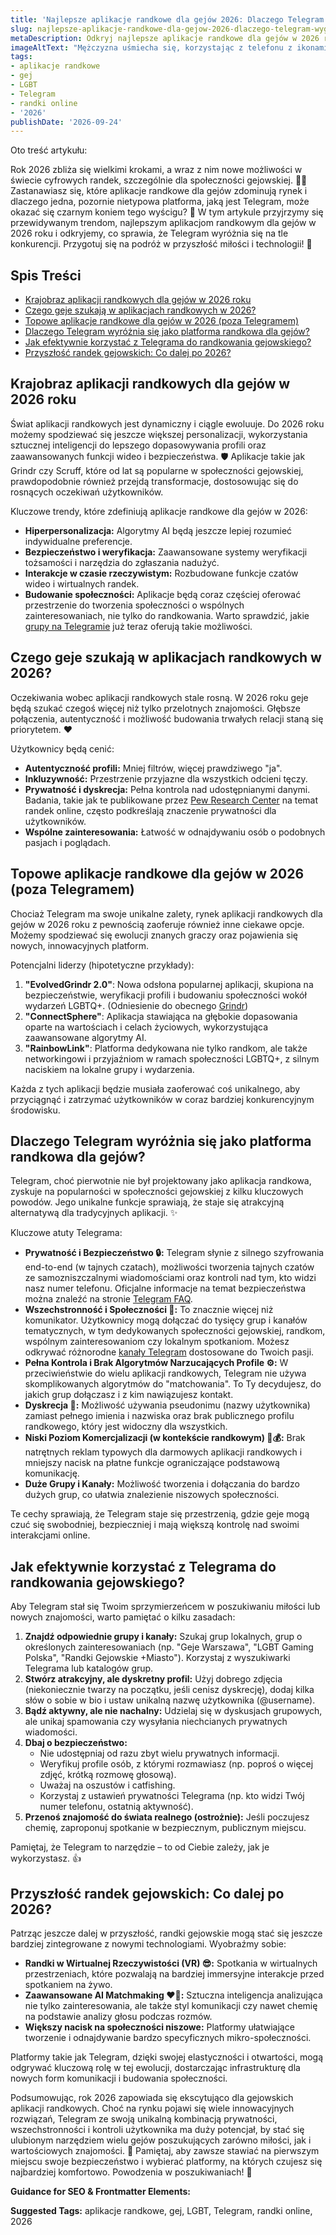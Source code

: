 ```yaml
---
title: 'Najlepsze aplikacje randkowe dla gejów 2026: Dlaczego Telegram wygrywa?'
slug: najlepsze-aplikacje-randkowe-dla-gejow-2026-dlaczego-telegram-wygrywa
metaDescription: Odkryj najlepsze aplikacje randkowe dla gejów w 2026 roku! Dowiedz się, dlaczego Telegram wyróżnia się jako platforma do randkowania i jak z niego efektywnie korzystać.
imageAltText: "Mężczyzna uśmiecha się, korzystając z telefonu z ikonami aplikacji randkowych i logo Telegrama w tle, symbolizując najlepsze aplikacje randkowe dla gejów w 2026.\n\n        *   Suggested Anchor: \"Bezpieczne nawiązywanie kontaktu\"\n        *   Suggested Path: `/bezpieczenstwo-online` (jeśli istnieje taka kategoria/artykuł)\n    2.  Phrase in article: \"Znajdowanie grup i kanałów (np. lokalnych, tematycznych).\" (w sekcji \"Jak efektywnie korzystać z Telegrama do randkowania gejowskiego?\")\n        *   Suggested Anchor: \"katalogów grup\"\n        *   Suggested Path: `/katalog-grup` (jeśli istnieje taka strona/kategoria)"
tags:
- aplikacje randkowe
- gej
- LGBT
- Telegram
- randki online
- '2026'
publishDate: '2026-09-24'
---
```


Oto treść artykułu:

Rok 2026 zbliża się wielkimi krokami, a wraz z nim nowe możliwości w świecie cyfrowych randek, szczególnie dla społeczności gejowskiej. 🏳️‍🌈 Zastanawiasz się, które aplikacje randkowe dla gejów zdominują rynek i dlaczego jedna, pozornie nietypowa platforma, jaką jest Telegram, może okazać się czarnym koniem tego wyścigu? 🤔 W tym artykule przyjrzymy się przewidywanym trendom, najlepszym aplikacjom randkowym dla gejów w 2026 roku i odkryjemy, co sprawia, że Telegram wyróżnia się na tle konkurencji. Przygotuj się na podróż w przyszłość miłości i technologii! 🚀

## Spis Treści

- [Krajobraz aplikacji randkowych dla gejów w 2026 roku](#krajobraz-aplikacji-randkowych-dla-gejow-w-2026-roku)
- [Czego geje szukają w aplikacjach randkowych w 2026?](#czego-geje-szukaja-w-aplikacjach-randkowych-w-2026)
- [Topowe aplikacje randkowe dla gejów w 2026 (poza Telegramem)](#topowe-aplikacje-randkowe-dla-gejow-w-2026-poza-telegramem)
- [Dlaczego Telegram wyróżnia się jako platforma randkowa dla gejów?](#dlaczego-telegram-wyroznia-sie-jako-platforma-randkowa-dla-gejow)
- [Jak efektywnie korzystać z Telegrama do randkowania gejowskiego?](#jak-efektywnie-korzystac-z-telegrama-do-randkowania-gejowskiego)
- [Przyszłość randek gejowskich: Co dalej po 2026?](#przyszlosc-randek-gejowskich-co-dalej-po-2026)

## Krajobraz aplikacji randkowych dla gejów w 2026 roku

Świat aplikacji randkowych jest dynamiczny i ciągle ewoluuje. Do 2026 roku możemy spodziewać się jeszcze większej personalizacji, wykorzystania sztucznej inteligencji do lepszego dopasowywania profili oraz zaawansowanych funkcji wideo i bezpieczeństwa. 🛡️ Aplikacje takie jak Grindr czy Scruff, które od lat są popularne w społeczności gejowskiej, prawdopodobnie również przejdą transformacje, dostosowując się do rosnących oczekiwań użytkowników.

Kluczowe trendy, które zdefiniują aplikacje randkowe dla gejów w 2026:

*   **Hiperpersonalizacja:** Algorytmy AI będą jeszcze lepiej rozumieć indywidualne preferencje.
*   **Bezpieczeństwo i weryfikacja:** Zaawansowane systemy weryfikacji tożsamości i narzędzia do zgłaszania nadużyć.
*   **Interakcje w czasie rzeczywistym:** Rozbudowane funkcje czatów wideo i wirtualnych randek.
*   **Budowanie społeczności:** Aplikacje będą coraz częściej oferować przestrzenie do tworzenia społeczności o wspólnych zainteresowaniach, nie tylko do randkowania. Warto sprawdzić, jakie [grupy na Telegramie](/grupy) już teraz oferują takie możliwości.

## Czego geje szukają w aplikacjach randkowych w 2026?

Oczekiwania wobec aplikacji randkowych stale rosną. W 2026 roku geje będą szukać czegoś więcej niż tylko przelotnych znajomości. Głębsze połączenia, autentyczność i możliwość budowania trwałych relacji staną się priorytetem. ❤️

Użytkownicy będą cenić:

*   **Autentyczność profili:** Mniej filtrów, więcej prawdziwego "ja".
*   **Inkluzywność:** Przestrzenie przyjazne dla wszystkich odcieni tęczy.
*   **Prywatność i dyskrecja:** Pełna kontrola nad udostępnianymi danymi. Badania, takie jak te publikowane przez [Pew Research Center](https://www.pewresearch.org/internet/fact-sheet/online-dating/) na temat randek online, często podkreślają znaczenie prywatności dla użytkowników.
*   **Wspólne zainteresowania:** Łatwość w odnajdywaniu osób o podobnych pasjach i poglądach.

## Topowe aplikacje randkowe dla gejów w 2026 (poza Telegramem)

Chociaż Telegram ma swoje unikalne zalety, rynek aplikacji randkowych dla gejów w 2026 roku z pewnością zaoferuje również inne ciekawe opcje. Możemy spodziewać się ewolucji znanych graczy oraz pojawienia się nowych, innowacyjnych platform.

Potencjalni liderzy (hipotetyczne przykłady):

1.  **"EvolvedGrindr 2.0"**: Nowa odsłona popularnej aplikacji, skupiona na bezpieczeństwie, weryfikacji profili i budowaniu społeczności wokół wydarzeń LGBTQ+. (Odniesienie do obecnego [Grindr](https://www.grindr.com/))
2.  **"ConnectSphere"**: Aplikacja stawiająca na głębokie dopasowania oparte na wartościach i celach życiowych, wykorzystująca zaawansowane algorytmy AI.
3.  **"RainbowLink"**: Platforma dedykowana nie tylko randkom, ale także networkingowi i przyjaźniom w ramach społeczności LGBTQ+, z silnym naciskiem na lokalne grupy i wydarzenia.

Każda z tych aplikacji będzie musiała zaoferować coś unikalnego, aby przyciągnąć i zatrzymać użytkowników w coraz bardziej konkurencyjnym środowisku.

## Dlaczego Telegram wyróżnia się jako platforma randkowa dla gejów?

Telegram, choć pierwotnie nie był projektowany jako aplikacja randkowa, zyskuje na popularności w społeczności gejowskiej z kilku kluczowych powodów. Jego unikalne funkcje sprawiają, że staje się atrakcyjną alternatywą dla tradycyjnych aplikacji. ✨

Kluczowe atuty Telegrama:

*   **Prywatność i Bezpieczeństwo 🔒:** Telegram słynie z silnego szyfrowania end-to-end (w tajnych czatach), możliwości tworzenia tajnych czatów ze samozniszczalnymi wiadomościami oraz kontroli nad tym, kto widzi nasz numer telefonu. Oficjalne informacje na temat bezpieczeństwa można znaleźć na stronie [Telegram FAQ](https://telegram.org/faq#security).
*   **Wszechstronność i Społeczności 💬:** To znacznie więcej niż komunikator. Użytkownicy mogą dołączać do tysięcy grup i kanałów tematycznych, w tym dedykowanych społeczności gejowskiej, randkom, wspólnym zainteresowaniom czy lokalnym spotkaniom. Możesz odkrywać różnorodne [kanały Telegram](/kanaly) dostosowane do Twoich pasji.
*   **Pełna Kontrola i Brak Algorytmów Narzucających Profile ⚙️:** W przeciwieństwie do wielu aplikacji randkowych, Telegram nie używa skomplikowanych algorytmów do "matchowania". To Ty decydujesz, do jakich grup dołączasz i z kim nawiązujesz kontakt.
*   **Dyskrecja 🤫:** Możliwość używania pseudonimu (nazwy użytkownika) zamiast pełnego imienia i nazwiska oraz brak publicznego profilu randkowego, który jest widoczny dla wszystkich.
*   **Niski Poziom Komercjalizacji (w kontekście randkowym) 🚫💰:** Brak natrętnych reklam typowych dla darmowych aplikacji randkowych i mniejszy nacisk na płatne funkcje ograniczające podstawową komunikację.
*   **Duże Grupy i Kanały:** Możliwość tworzenia i dołączania do bardzo dużych grup, co ułatwia znalezienie niszowych społeczności.

Te cechy sprawiają, że Telegram staje się przestrzenią, gdzie geje mogą czuć się swobodniej, bezpieczniej i mają większą kontrolę nad swoimi interakcjami online.

## Jak efektywnie korzystać z Telegrama do randkowania gejowskiego?

Aby Telegram stał się Twoim sprzymierzeńcem w poszukiwaniu miłości lub nowych znajomości, warto pamiętać o kilku zasadach:

1.  **Znajdź odpowiednie grupy i kanały:** Szukaj grup lokalnych, grup o określonych zainteresowaniach (np. "Geje Warszawa", "LGBT Gaming Polska", "Randki Gejowskie +Miasto"). Korzystaj z wyszukiwarki Telegrama lub katalogów grup.
2.  **Stwórz atrakcyjny, ale dyskretny profil:** Użyj dobrego zdjęcia (niekoniecznie twarzy na początku, jeśli cenisz dyskrecję), dodaj kilka słów o sobie w bio i ustaw unikalną nazwę użytkownika (@username).
3.  **Bądź aktywny, ale nie nachalny:** Udzielaj się w dyskusjach grupowych, ale unikaj spamowania czy wysyłania niechcianych prywatnych wiadomości.
4.  **Dbaj o bezpieczeństwo:**
    *   Nie udostępniaj od razu zbyt wielu prywatnych informacji.
    *   Weryfikuj profile osób, z którymi rozmawiasz (np. poproś o więcej zdjęć, krótką rozmowę głosową).
    *   Uważaj na oszustów i catfishing.
    *   Korzystaj z ustawień prywatności Telegrama (np. kto widzi Twój numer telefonu, ostatnią aktywność).
5.  **Przenoś znajomość do świata realnego (ostrożnie):** Jeśli poczujesz chemię, zaproponuj spotkanie w bezpiecznym, publicznym miejscu.

Pamiętaj, że Telegram to narzędzie – to od Ciebie zależy, jak je wykorzystasz. 👍

## Przyszłość randek gejowskich: Co dalej po 2026?

Patrząc jeszcze dalej w przyszłość, randki gejowskie mogą stać się jeszcze bardziej zintegrowane z nowymi technologiami. Wyobraźmy sobie:

*   **Randki w Wirtualnej Rzeczywistości (VR) 😎:** Spotkania w wirtualnych przestrzeniach, które pozwalają na bardziej immersyjne interakcje przed spotkaniem na żywo.
*   **Zaawansowane AI Matchmaking ❤️‍🔥:** Sztuczna inteligencja analizująca nie tylko zainteresowania, ale także styl komunikacji czy nawet chemię na podstawie analizy głosu podczas rozmów.
*   **Większy nacisk na społeczności niszowe:** Platformy ułatwiające tworzenie i odnajdywanie bardzo specyficznych mikro-społeczności.

Platformy takie jak Telegram, dzięki swojej elastyczności i otwartości, mogą odgrywać kluczową rolę w tej ewolucji, dostarczając infrastrukturę dla nowych form komunikacji i budowania społeczności.

Podsumowując, rok 2026 zapowiada się ekscytująco dla gejowskich aplikacji randkowych. Choć na rynku pojawi się wiele innowacyjnych rozwiązań, Telegram ze swoją unikalną kombinacją prywatności, wszechstronności i kontroli użytkownika ma duży potencjał, by stać się ulubionym narzędziem wielu gejów poszukujących zarówno miłości, jak i wartościowych znajomości. 💖 Pamiętaj, aby zawsze stawiać na pierwszym miejscu swoje bezpieczeństwo i wybierać platformy, na których czujesz się najbardziej komfortowo. Powodzenia w poszukiwaniach! 🌟

**Guidance for SEO & Frontmatter Elements:**




**Suggested Tags:**
aplikacje randkowe, gej, LGBT, Telegram, randki online, 2026
